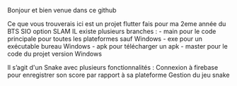 Bonjour et bien venue dans ce github

Ce que vous trouverais ici est un projet flutter fais pour ma 2eme année du BTS SIO option SLAM
IL existe plusieurs branches : 
    - main pour le code principale pour toutes les plateformes sauf Windows
    - exe pour un exécutable bureau Windows
    - apk pour télécharger un apk
    - master pour le code du projet version Windows

Il s’agit d'un Snake avec plusieurs fonctionnalités :
Connexion à firebase pour enregistrer son score par rapport à sa plateforme
Gestion du jeu snake
